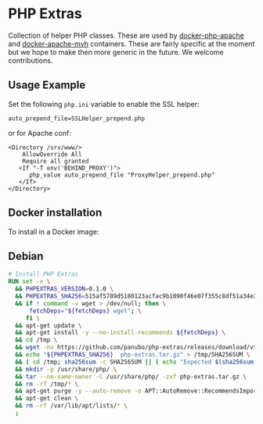# PHP Extras

Collection of helper PHP classes. These are used by [docker-php-apache](https://github.com/panubo/docker-php-apache) and [docker-apache-mvh](https://github.com/panubo/docker-apache-mvh) containers. These are fairly specific at the moment but we hope to make then more generic in the future. We welcome contributions.

## Usage Example

Set the following `php.ini` variable to enable the SSL helper:

`auto_prepend_file=SSLHelper_prepend.php`

or for Apache conf:

```
<Directory /srv/www/>
    AllowOverride All
    Require all granted
   <If "-T env('BEHIND_PROXY')">
      php_value auto_prepend_file "ProxyHelper_prepend.php"
   </If>
</Directory>
```

## Docker installation

To install in a Docker image:

## Debian

```Dockerfile
# Install PHP Extras
RUN set -x \
  && PHPEXTRAS_VERSION=0.1.0 \
  && PHPEXTRAS_SHA256=515af5789d5180123acfac9b1090f46e07f355c8df51a34e27ada5f7da0495cc \
  && if ! command -v wget > /dev/null; then \
      fetchDeps="${fetchDeps} wget"; \
     fi \
  && apt-get update \
  && apt-get install -y --no-install-recommends ${fetchDeps} \
  && cd /tmp \
  && wget -nv https://github.com/panubo/php-extras/releases/download/v${PHPEXTRAS_VERSION}/php-extras.tar.gz \
  && echo "${PHPEXTRAS_SHA256}  php-extras.tar.gz" > /tmp/SHA256SUM \
  && ( cd /tmp; sha256sum -c SHA256SUM || ( echo "Expected $(sha256sum php-extras.tar.gz)"; exit 1; )) \
  && mkdir -p /usr/share/php/ \
  && tar --no-same-owner -C /usr/share/php/ -zxf php-extras.tar.gz \
  && rm -rf /tmp/* \
  && apt-get purge -y --auto-remove -o APT::AutoRemove::RecommendsImportant=false ${fetchDeps} \
  && apt-get clean \
  && rm -rf /var/lib/apt/lists/* \
  ;
```
